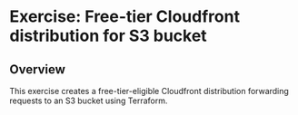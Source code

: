 # Exercise: Free-tier Cloudfront distribution for S3 bucket

## Overview

This exercise creates a free-tier-eligible Cloudfront distribution
forwarding requests to an S3 bucket using Terraform.